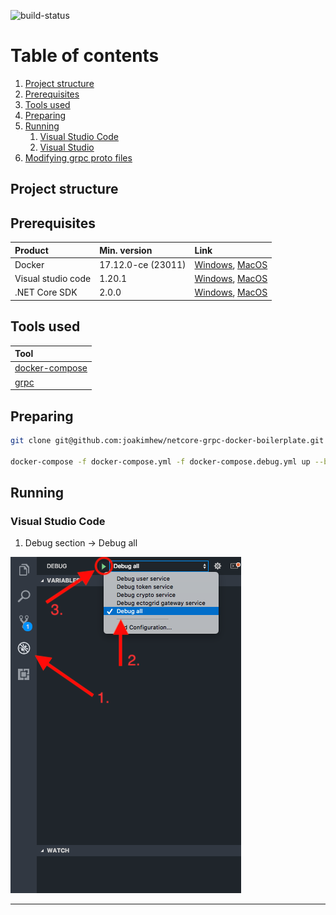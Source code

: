 ![build-status][build-status]


# Table of contents
1. [Project structure](#project-structure)
2. [Prerequisites](#prerequisites)
3. [Tools used](#tools-used)
4. [Preparing](#preparing)
5. [Running](#getting-started)
    1. [Visual Studio Code](#visual-studio-code)
    2. [Visual Studio](#detailed-version)
6. [Modifying grpc proto files](#modifying-grpc-proto-files)


## Project structure

## Prerequisites

| Product            | Min. version       |                     Link                                | 
| :------------------|:-------------------|:--------------------------------------------------------|
| Docker             | 17.12.0-ce (23011) | [Windows][Docker-Windows], [MacOS][Docker-macOS]        |
| Visual studio code | 1.20.1             | [Windows][VSC-Windows], [MacOS][VSC-MacOS]              |
| .NET Core SDK      | 2.0.0              | [Windows][DotnetCore-Windows], [MacOS][DotnetCore-MacOs]|


## Tools used

| Tool                             | 
| :--------------------------------|
| [docker-compose][docker-compose] |
| [grpc][grpc]                     |


## Preparing
```sh
git clone git@github.com:joakimhew/netcore-grpc-docker-boilerplate.git

docker-compose -f docker-compose.yml -f docker-compose.debug.yml up --build -d
```
## Running

### Visual Studio Code

1. Debug section -> Debug all

![vsc-debug-image][vsc-debug]

___


[Docker-windows]: https://docs.docker.com/docker-for-windows/install/#download-docker-for-windows
[Docker-MacOS]: https://docs.docker.com/docker-for-windows/install/#download-docker-for-windows
[VSC-Windows]: https://code.visualstudio.com/docs/setup/windows
[VSC-MacOS]: https://code.visualstudio.com/docs/setup/mac
[DotnetCore-Windows]: https://www.microsoft.com/net/download/windows
[DotnetCore-MacOS]: https://www.microsoft.com/net/download/macos
[Dockerfile]: https://docs.docker.com/engine/reference/builder/

[docker-compose]: https://docs.docker.com/compose/
[grpc]: https://grpc.io/


[vsc-debug]: documentation/images/vsc-debug.png
[debug-yml-volumes]: documentation/images/debug-yml-volumes.png

[build-status]: https://travis-ci.org/joakimhew/netcore-grpc-docker-boilerplate.svg?branch=master